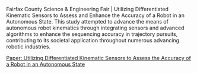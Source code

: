 Fairfax County Science & Engineering Fair | Utilizing Differentiated Kinematic Sensors to Assess and Enhance the Accuracy of a Robot in an Autonomous State.
This study attempted to advance the means of autonomous robot kinematics through integrating sensors and advanced algorithms to enhance the sequencing accuracy in trajectory pursuits, contributing to its societal application throughout numerous advancing robotic industries.

[Paper: Utilizing Differentiated Kinematic Sensors to Assess the Accuracy of a Robot in an Autonomous State]([url](https://drive.google.com/file/d/1lbgb_bUrX_y1Hv2qxktaDmDAMOQ-h5RR/view?usp=sharing))
